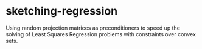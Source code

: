 # sketching-regression
Using random projection matrices as preconditioners to speed up the solving of Least Squares Regression problems with constraints over convex sets.
